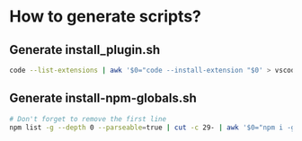 # How to generate scripts?

## Generate install_plugin.sh

```sh
code --list-extensions | awk '$0="code --install-extension "$0' > vscode/install_plugin.sh
```

## Generate install-npm-globals.sh

```sh
# Don't forget to remove the first line
npm list -g --depth 0 --parseable=true | cut -c 29- | awk '$0="npm i -g "$0' > bin/install-npm-globals.sh
```
